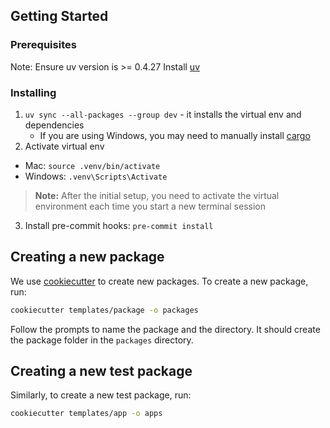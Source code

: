 ## Getting Started

### Prerequisites

Note: Ensure uv version is >= 0.4.27
Install [uv](https://docs.astral.sh/uv/getting-started/installation/)

### Installing

1. `uv sync --all-packages --group dev` - it installs the virtual env and dependencies
   - If you are using Windows, you may need to manually install [cargo](https://doc.rust-lang.org/cargo/getting-started/installation.html)
2. Activate virtual env

- Mac: `source .venv/bin/activate`
- Windows: `.venv\Scripts\Activate`

> **Note:** After the initial setup, you need to activate the virtual environment each time you start a new terminal session

3. Install pre-commit hooks: `pre-commit install`

## Creating a new package

We use [cookiecutter](https://cookiecutter.readthedocs.io/en/latest/index.html) to create new packages. To create a new package, run:

```bash
cookiecutter templates/package -o packages
```

Follow the prompts to name the package and the directory. It should create the package folder in the `packages` directory.

## Creating a new test package

Similarly, to create a new test package, run:

```bash
cookiecutter templates/app -o apps
```